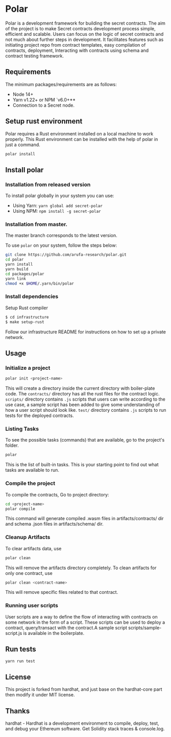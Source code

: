 # Polar

Polar is a development framework for building the secret contracts. The aim of the project is to make Secret contracts development process simple, efficient and scalable. Users can focus on the logic of secret contracts and not much about further steps in development. It facilitates features such as initiating project repo from contract templates, easy compilation of contracts, deployment, Interacting with contracts using schema and contract testing framework.

## Requirements

The minimum packages/requirements are as follows:
 
- Node 14+
- Yarn v1.22+ or NPM `v6.0+**
- Connection to a Secret node. 

## Setup rust environment

Polar requires a Rust environment installed on a local machine to work properly. This Rust environment can be installed with the help of polar in just a command.

```bash
polar install
```

## Install polar

### Installation from released version

To install polar globally in your system you can use:
  - Using Yarn: `yarn global add secret-polar`
  - Using NPM: `npm install -g secret-polar`

### Installation from master.

The master branch corresponds to the latest version.

To use  `polar` on your system, follow the steps below:

```bash
git clone https://github.com/arufa-research/polar.git
cd polar
yarn install
yarn build
cd packages/polar
yarn link
chmod +x $HOME/.yarn/bin/polar
```

### Install dependencies

Setup Rust compiler

```bash
$ cd infrastructure
$ make setup-rust
```

Follow our infrastructure README for instructions on how to set up a private network.

## Usage

### Initialize a project

```bash
polar init <project-name>
```

This will create a directory <project-name> inside the current directory with boiler-plate code. The `contracts/` directory has all the rust files for the contract logic. `scripts/` directory contains  `.js` scripts that users can write according to the use case, a sample script has been added to give some understanding of how a user script should look like. `test/` directory contains `.js` scripts to run tests for the deployed contracts.

### Listing Tasks

To see the possible tasks (commands) that are available, go to the project's folder. 

```bash
polar
``` 

This is the list of built-in tasks. This is your starting point to find out what tasks are available to run.

### Compile the project

To compile the contracts, Go to project directory:

```bash
cd <project-name>
polar compile
```

This command will generate compiled .wasm files in artifacts/contracts/ dir and schema .json files in artifacts/schema/ dir.

### Cleanup Artifacts

To clear artifacts data, use

```bash
polar clean
``` 
This will remove the artifacts directory completely. To clean artifacts for only one contract, use

```bash
polar clean <contract-name>
``` 
This will remove specific files related to that contract.


### Running user scripts

User scripts are a way to define the flow of interacting with contracts on some network in the form of a script. These scripts can be used to deploy a contract, query/transact with the contract.A sample script scripts/sample-script.js is available in the boilerplate.


## Run tests

```bash
yarn run test
```

## License

This project is forked from hardhat, and just base on the hardhat-core part then modify it under MIT license.

## Thanks

hardhat - Hardhat is a development environment to compile, deploy, test, and debug your Ethereum software. Get Solidity stack traces & console.log.
